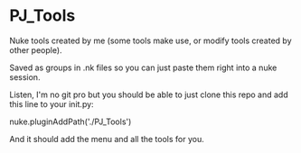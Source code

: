 # PJ_Tools

Nuke tools created by me (some tools make use, or modify tools created by other people). 

Saved as groups in .nk files so you can just paste them right into a nuke session.

Listen, I'm no git pro but you should be able to just clone this repo and add this line to your init.py:

nuke.pluginAddPath('./PJ_Tools')

And it should add the menu and all the tools for you.



